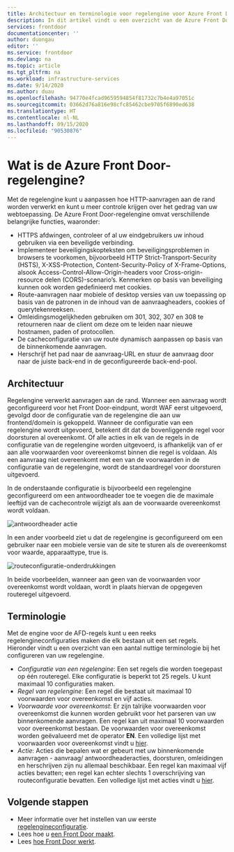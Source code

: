 ```yaml
---
title: Architectuur en terminologie voor regelengine voor Azure Front Door
description: In dit artikel vindt u een overzicht van de Azure Front Door-regelengine.
services: frontdoor
documentationcenter: ''
author: duongau
editor: ''
ms.service: frontdoor
ms.devlang: na
ms.topic: article
ms.tgt_pltfrm: na
ms.workload: infrastructure-services
ms.date: 9/14/2020
ms.author: duau
ms.openlocfilehash: 94770e4fcad9659594854f81732c7b4e4a97051c
ms.sourcegitcommit: 03662d76a816e98cfc85462cbe9705f6890ed638
ms.translationtype: HT
ms.contentlocale: nl-NL
ms.lasthandoff: 09/15/2020
ms.locfileid: "90530876"
---
```

# <a name="what-is-rules-engine-for-azure-front-door"></a>Wat is de Azure Front Door-regelengine? 

Met de regelengine kunt u aanpassen hoe HTTP-aanvragen aan de rand worden verwerkt en kunt u meer controle krijgen over het gedrag van uw webtoepassing. De Azure Front Door-regelengine omvat verschillende belangrijke functies, waaronder:

- HTTPS afdwingen, controleer of al uw eindgebruikers uw inhoud gebruiken via een beveiligde verbinding.
- Implementeer beveiligingskopteksten om beveiligingsproblemen in browsers te voorkomen, bijvoorbeeld HTTP Strict-Transport-Security (HSTS), X-XSS-Protection, Content-Security-Policy of X-Frame-Options, alsook Access-Control-Allow-Origin-headers voor Cross-origin-resource delen (CORS)-scenario’s. Kenmerken op basis van beveiliging kunnen ook worden gedefinieerd met cookies.
- Route-aanvragen naar mobiele of desktop versies van uw toepassing op basis van de patronen in de inhoud van de aanvraagheaders, cookies of querytekenreeksen.
- Omleidingsmogelijkheden gebruiken om 301, 302, 307 en 308 te retourneren naar de client om deze om te leiden naar nieuwe hostnamen, paden of protocollen.
- De cacheconfiguratie van uw route dynamisch aanpassen op basis van de binnenkomende aanvragen.
- Herschrijf het pad naar de aanvraag-URL en stuur de aanvraag door naar de juiste back-end in de geconfigureerde back-end-pool.

## <a name="architecture"></a>Architectuur 

Regelengine verwerkt aanvragen aan de rand. Wanneer een aanvraag wordt geconfigureerd voor het Front Door-eindpunt, wordt WAF eerst uitgevoerd, gevolgd door de configuratie van de regelengine die aan uw frontend/domein is gekoppeld. Wanneer de configuratie van een regelengine wordt uitgevoerd, betekent dit dat de bovenliggende regel voor doorsturen al overeenkomt. Of alle acties in elk van de regels in de configuratie van de regelengine worden uitgevoerd, is afhankelijk van of er aan alle voorwaarden voor overeenkomst binnen die regel is voldaan. Als een aanvraag niet overeenkomt met een van de voorwaarden in de configuratie van de regelengine, wordt de standaardregel voor doorsturen uitgevoerd. 

In de onderstaande configuratie is bijvoorbeeld een regelengine geconfigureerd om een antwoordheader toe te voegen die de maximale leeftijd van de cachecontrole wijzigt als aan de voorwaarde overeenkomst wordt voldaan. 

![antwoordheader actie](./media/front-door-rules-engine/rules-engine-architecture-3.png)

In een ander voorbeeld ziet u dat de regelengine is geconfigureerd om een gebruiker naar een mobiele versie van de site te sturen als de overeenkomst voor waarde, apparaattype, true is. 

![routeconfiguratie-onderdrukkingen](./media/front-door-rules-engine/rules-engine-architecture-1.png)

In beide voorbeelden, wanneer aan geen van de voorwaarden voor overeenkomst wordt voldaan, wordt in plaats hiervan de opgegeven routeregel uitgevoerd. 

## <a name="terminology"></a>Terminologie 

Met de engine voor de AFD-regels kunt u een reeks regelengineconfiguraties maken die elk bestaan uit een set regels. Hieronder vindt u een overzicht van een aantal nuttige terminologie bij het configureren van uw regelengine. 

- *Configuratie van een regelengine*: Een set regels die worden toegepast op één routeregel. Elke configuratie is beperkt tot 25 regels. U kunt maximaal 10 configuraties maken. 
- *Regel van regelengine*: Een regel die bestaat uit maximaal 10 voorwaarden voor overeenkomst en vijf acties.
- *Voorwaarde voor overeenkomst*: Er zijn talrijke voorwaarden voor overeenkomst die kunnen worden gebruikt voor het parseren van uw binnenkomende aanvragen. Een regel kan uit maximaal 10 voorwaarden voor overeenkomst bestaan. De voorwaarden voor overeenkomst worden geëvalueerd met de operator **EN**. Een volledige lijst met voorwaarden voor overeenkomst vindt u [hier](front-door-rules-engine-match-conditions.md). 
- *Actie*: Acties die bepalen wat er gebeurt met uw binnenkomende aanvragen - aanvraag/ antwoordheaderacties, doorsturen, omleidingen en herschrijven zijn nu allemaal beschikbaar. Een regel kan maximaal vijf acties bevatten; een regel kan echter slechts 1 overschrijving van routeconfiguratie bevatten.  Een volledige lijst met acties vindt u [hier](front-door-rules-engine-actions.md).


## <a name="next-steps"></a>Volgende stappen

- Meer informatie over het instellen van uw eerste [regelengineconfiguratie](front-door-tutorial-rules-engine.md). 
- Lees hoe u [een Front Door maakt](quickstart-create-front-door.md).
- Lees [hoe Front Door werkt](front-door-routing-architecture.md).
